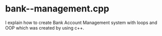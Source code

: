 # bank--management.cpp
I explain how to create Bank Account Management system with loops and OOP which was created by using c++.
